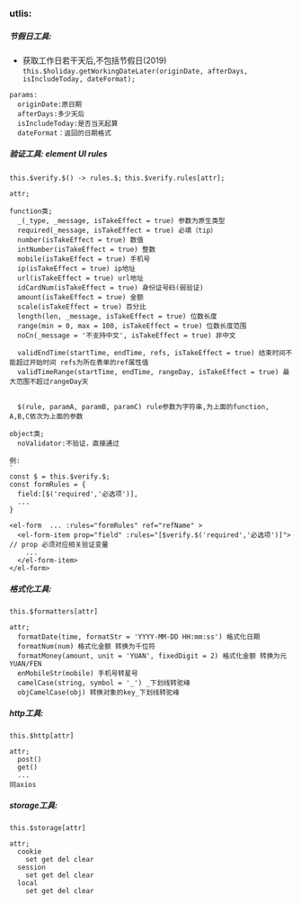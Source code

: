 ### utlis:

##### 节假日工具:
- 获取工作日若干天后,不包括节假日(2019)
`this.$holiday.getWorkingDateLater(originDate, afterDays, isIncludeToday, dateFormat);`

```
params:
  originDate:原日期
  afterDays:多少天后
  isIncludeToday:是否当天起算
  dateFormat：返回的日期格式
```


##### 验证工具: element UI rules
`this.$verify.$() -> rules.$;`
`this.$verify.rules[attr];`

```
attr;

function类;
  _(_type, _message, isTakeEffect = true) 参数为原生类型
  required(_message, isTakeEffect = true) 必填（tip）
  number(isTakeEffect = true) 数值
  intNumber(isTakeEffect = true) 整数
  mobile(isTakeEffect = true) 手机号
  ip(isTakeEffect = true) ip地址
  url(isTakeEffect = true) url地址
  idCardNum(isTakeEffect = true) 身份证号码(弱验证)
  amount(isTakeEffect = true) 金额
  scale(isTakeEffect = true) 百分比
  length(len, _message, isTakeEffect = true) 位数长度
  range(min = 0, max = 100, isTakeEffect = true) 位数长度范围
  noCn(_message = '不支持中文', isTakeEffect = true) 非中文

  validEndTime(startTime, endTime, refs, isTakeEffect = true) 结束时间不能超过开始时间 refs为所在表单的ref属性值
  validTimeRange(startTime, endTime, rangeDay, isTakeEffect = true) 最大范围不超过rangeDay天


  $(rule, paramA, paramB, paramC) rule参数为字符串,为上面的function, A,B,C依次为上面的参数 

object类;
  noValidator:不验证，直接通过

例:
`
const $ = this.$verify.$;
const formRules = {
  field:[$('required','必选项')],
  ...
}

```

```
<el-form  ... :rules="formRules" ref="refName" >
  <el-form-item prop="field" :rules="[$verify.$('required','必选项')]"> // prop 必须对应相关验证变量
    ...
  </el-form-item>
</el-form>
```

##### 格式化工具:
`this.$formatters[attr]`

```
attr;
  formatDate(time, formatStr = 'YYYY-MM-DD HH:mm:ss') 格式化日期
  formatNum(num) 格式化金额 转换为千位符
  formatMoney(amount, unit = 'YUAN', fixedDigit = 2) 格式化金额 转换为元YUAN/FEN
  enMobileStr(mobile) 手机号转星号
  camelCase(string, symbol = '_') _下划线转驼峰
  objCamelCase(obj) 转换对象的key_下划线转驼峰

```

##### http工具:
`this.$http[attr]`

```
attr;
  post()
  get()
  ...
同axios

```

##### storage工具:
`this.$storage[attr]`

```
attr;
  cookie
    set get del clear
  session
    set get del clear
  local
    set get del clear

```
